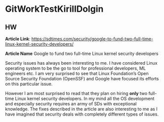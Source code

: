 # GitWorkTestKirillDolgin
## HW


**Article Link**: https://sdtimes.com/security/google-to-fund-two-full-time-linux-kernel-security-developers/ 

**Article Name** Google to fund two full-time Linux kernel security developers

Security issues has always been interesting to me. I have considered Linux operating system to be the go to tool for professional developers, ML engineers etc. I am very surprised to see that Linux Foundation’s Open Source Security Foundation (OpenSSF) and Google have focused its efforts on this particular issue. 

However I am most surprised to read that they plan on hiring **only** two full-time Linux kernel security developers. In my mind all the OS development and especially security requires an army of SDs with exceptional knowledge. The fixes described in the article are also interesting to me as I have imagined that security deals with completely different types of issues. 
